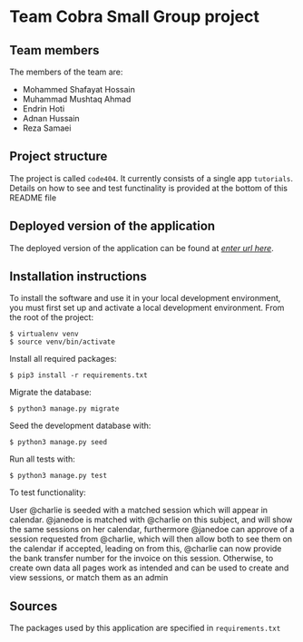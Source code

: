 # Team Cobra Small Group project

## Team members
The members of the team are:
- Mohammed Shafayat Hossain
- Muhammad Mushtaq Ahmad
- Endrin Hoti
- Adnan Hussain
- Reza Samaei

## Project structure
The project is called `code404`.  It currently consists of a single app `tutorials`.
Details on how to see and test functinality is provided at the bottom of this README file

## Deployed version of the application
The deployed version of the application can be found at [*enter url here*]([*enter_url_here*](https://rsamaei.pythonanywhere.com/)).

## Installation instructions
To install the software and use it in your local development environment, you must first set up and activate a local development environment.  From the root of the project:

```
$ virtualenv venv
$ source venv/bin/activate
```

Install all required packages:

```
$ pip3 install -r requirements.txt
```

Migrate the database:

```
$ python3 manage.py migrate
```

Seed the development database with:

```
$ python3 manage.py seed
```

Run all tests with:
```
$ python3 manage.py test
```

To test functionality:

User @charlie is seeded with a matched session which will appear in calendar. @janedoe is matched with @charlie on this subject, and will show the same sessions on her calendar, furthermore @janedoe can approve of a session requested from @charlie, which will then allow both to see them on the calendar if accepted, leading on from this, @charlie can now provide the bank transfer number for the invoice on this session. Otherwise, to create own data all pages work as intended and can be used to create and view sessions, or match them as an admin


## Sources
The packages used by this application are specified in `requirements.txt`


